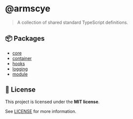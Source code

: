 # @armscye

> A collection of shared standard TypeScript definitions.

## :package: Packages

- [core](./packages/core)
- [container](./packages/container)
- [hooks](./packages/hooks)
- [logging](./packages/logging)
- [module](./packages/module)

## :memo: License

This project is licensed under the **MIT license**.

See [LICENSE](LICENSE) for more information.
